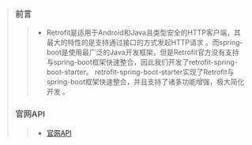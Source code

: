 > ### 前言
> > * Retrofit是适用于Android和Java且类型安全的HTTP客户端，其最大的特性的是支持通过接口的方式发起HTTP请求 。而spring-boot是使用最广泛的Java开发框架，但是Retrofit官方没有支持与spring-boot框架快速整合，因此我们开发了retrofit-spring-boot-starter。
retrofit-spring-boot-starter实现了Retrofit与spring-boot框架快速整合，并且支持了诸多功能增强，极大简化开发 。
> ### 官网API
> > * [官网API](https://square.github.io/retrofit/)